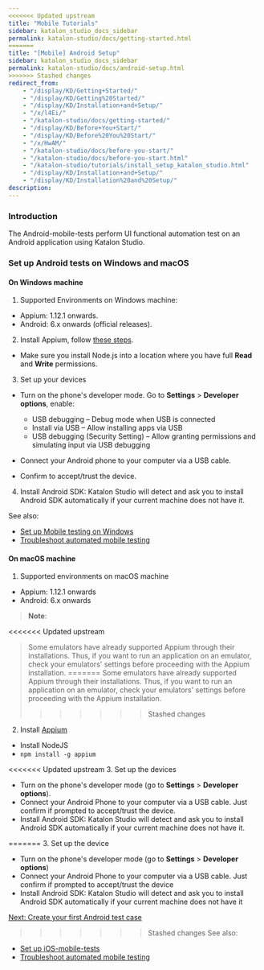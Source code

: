 ```yaml
---
<<<<<<< Updated upstream
title: "Mobile Tutorials"
sidebar: katalon_studio_docs_sidebar
permalink: katalon-studio/docs/getting-started.html
=======
title: "[Mobile] Android Setup"
sidebar: katalon_studio_docs_sidebar
permalink: katalon-studio/docs/android-setup.html
>>>>>>> Stashed changes
redirect_from:
    - "/display/KD/Getting+Started/"
    - "/display/KD/Getting%20Started/"
    - "/display/KD/Installation+and+Setup/"
    - "/x/l4Ei/"
    - "/katalon-studio/docs/getting-started/"
    - "/display/KD/Before+You+Start/"
    - "/display/KD/Before%20You%20Start/"
    - "/x/HwAM/"
    - "/katalon-studio/docs/before-you-start/"
    - "/katalon-studio/docs/before-you-start.html"
    - "/katalon-studio/tutorials/install_setup_katalon_studio.html"
    - "/display/KD/Installation+and+Setup/"
    - "/display/KD/Installation%20and%20Setup/"
description:
---
```


### Introduction

   The Android-mobile-tests perform UI functional automation test on an Android application using Katalon Studio.

### Set up Android tests on Windows and macOS
   
   #### On Windows machine
   
   1. Supported Environments on Windows machine: 
   
   * Appium: 1.12.1 onwards.
   * Android: 6.x onwards (official releases).
   
   2. Install Appium, follow [these steps](http://appium.io/docs/en/about-appium/getting-started/#installing-appium).
   
   * Make sure you install Node.js into a location where you have full **Read** and **Write** permissions.
   
   3. Set up your devices
   
   * Turn on the phone's developer mode. Go to **Settings** > **Developer options**, enable:
   
      - USB debugging – Debug mode when USB is connected 
      - Install via USB – Allow installing apps via USB
      - USB debugging (Security Setting) – Allow granting permissions and simulating input via USB debugging 
   
   * Connect your Android phone to your computer via a USB cable.
   * Confirm to accept/trust the device.
   
   4. Install Android SDK: Katalon Studio will detect and ask you to install Android SDK automatically if your current machine does not have it.
   
   See also: 
   
   * [Set up Mobile testing on Windows](https://docs.katalon.com/katalon-studio/docs/mobile-on-windows.html)
   * [Troubleshoot automated mobile testing](https://docs.katalon.com/katalon-studio/docs/troubleshooting-automated-mobile-testing.html)
   
   </details>

#### On macOS machine
   
   1. Supported environments on macOS machine
   
   * Appium: 1.12.1 onwards
   * Android: 6.x onwards
   
   > **Note**:
   >
<<<<<<< Updated upstream
   > Some emulators have already supported Appium through their installations. Thus, if you want to run an application on an emulator, check your emulators' settings before proceeding with the Appium installation.
=======
   > Some emulators have already supported Appium   through their installations. Thus, if you want to   run an application on an emulator, check your   emulators' settings before proceeding with the   Appium installation.
>>>>>>> Stashed changes
   
   2. Install [Appium](http://appium.io)
   
   * Install NodeJS
   * `npm install -g appium`
   
<<<<<<< Updated upstream
   3. Set up the devices
   
   * Turn on the phone's developer mode (go to **Settings** > **Developer options**).
   * Connect your Android Phone to your computer via a USB cable. Just confirm if prompted to accept/trust the device.
   * Install Android SDK: Katalon Studio will detect and ask you to install Android SDK automatically if your current machine does not have it.
   
=======
   3. Set up the device
   
   * Turn on the phone's developer mode (go to **Settings** > **Developer options**)
   * Connect your Android Phone to your computer via a USB cable. Just confirm if prompted to accept/trust the device
   * Install Android SDK: Katalon Studio will detect and ask you to install Android SDK automatically if your current machine does not have it
   
   [Next: Create your first Android test case](link)

>>>>>>> Stashed changes
   See also: 
   
   * [Set up iOS-mobile-tests](https://docs.katalon.com/katalon-studio/docs/mobile-on-macos.html)
   * [Troubleshoot automated mobile testing](https://docs.katalon.com/katalon-studio/docs/troubleshooting-automated-mobile-testing.html)
   </details>
